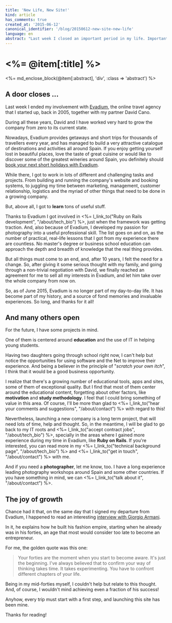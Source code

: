 ```yaml
---
title: 'New Life, New Site!'
kind: article
has_comments: true
created_at: '2015-06-12'
canonical_identifier: '/blog/20150612-new-site-new-life'
language: en
abstract: "Last week I closed an important period in my life. Important enough to convince me to, finally, get my act together, and launch the personal website I've been meaning to start since forever."
---
```


# <%= @item[:title] %>

<%= md_enclose_block(@item[:abstract], 'div', :class => 'abstract') %>

## A door closes ...

Last week I ended my involvement with [Evadium](http://www.evadium.com), the online travel agency that I started up, back in 2005, together with my partner David Cano.

During all these years, David and I have worked very hard to grow the company from zero to its current state. 

Nowadays, Evadium provides getaways and short trips for thousands of travellers every year, and has managed to build a very attractive catalogue of destinations and activities all around Spain. If you enjoy getting yourself lost in beautiful places, love the taste of great cuisine or would like to discover some of the greatest wineries around Spain, you definitely should [book your next short holidays with Evadium](http://www.evadium.com).

While there, I got to work in lots of different and challenging tasks and projects. From building and running the company's website and booking systems, to juggling my time between marketing, management, customer relationship, logistics and the myriad of other things that need to be done in a growing company.

But, above all, I got to **learn** tons of useful stuff. 

Thanks to Evadium I got involved in <%= l_link_to("Ruby on Rails development", "/about/tech_bio") %>, just when the framework was getting traction. And, also because of Evadium, I developed my passion for photography into a useful professional skill. The list goes on and on, as the number of practical, real-life lessons that I got from my experience there are countless. No master's degree or business school education can approach the depth and breadth of knowledge that the real thing provides.

But all things must come to an end, and, after 10 years, I felt the need for a change. So, after giving it some serious thought with my family, and going through a non-trivial negotiation with David, we finally reached an agreement for me to sell all my interests in Evadium, and let him take over the whole company from now on.

So, as of June 2015, Evadium is no longer part of my day-to-day life. It has become part of my history, and a source of fond memories and invaluable experiences. So long, and thanks for it all!

## And many others open

For the future, I have some projects in mind.

One of them is centered around **education** and the use of IT in helping young students. 

Having two daughters going through school right now, I can't help but notice the opportunities for using software and the Net to improve their experience. And being a believer in the principle of "*scratch your own itch*", I think that it would be a good business opportunity.

I realize that there's a growing number of educational tools, apps and sites, some of them of exceptional quality. But I find that most of them center around the educational content, forgetting about other factors, like **motivation** and **study methodology**. I feel that I could bring something of value in this area. Of course, I'll be more than glad to <%= l_link_to("hear your comments and suggestions", "/about/contact") %> with regard to this!

Nevertheless, launching a new company is a long term project, that will need lots of time, help and thought. So, in the meantime, I will be glad to go back to my IT roots and <%= l_link_to("accept contract jobs", "/about/tech_bio") %>, specially in the areas where I gained more experience during my time in Evadium, like **Ruby on Rails**. If you're interested, you can read more in my <%= l_link_to("technical background page", "/about/tech_bio") %> and <%= l_link_to("get in touch", "/about/contact") %> with me.

And if you need a **photographer**, let me know, too. I have a long experience leading photography workshops around Spain and some other countries. If you have something in mind, we can <%= l_link_to("talk about it", "/about/contact") %>.

## The joy of growth

Chance had it that, on the same day that I signed my departure from Evadium, I happened to read an interesting [interview with Giorgio Armani](http://www.gq.com/style/celebrities/201506/giorgio-armani-interview).

In it, he explains how he built his fashion empire, starting when he already was in his forties, an age that most would consider too late to become an entrepreneur.

For me, the golden quote was this one:

> Your forties are the moment when you start to become aware. It's just the beginning. I've always believed that to confirm your way of thinking takes time. It takes experimenting. You have to confront different chapters of your life.

Being in my mid-forties myself, I couldn't help but relate to this thought. And, of course, I wouldn't mind achieving even a fraction of his success!

Anyhow, every trip must start with a first step, and launching this site has been mine.

Thanks for reading!
 
